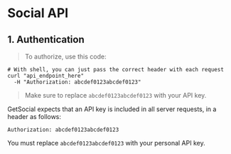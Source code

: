 # Social API

## 1. Authentication

> To authorize, use this code:

```shell
# With shell, you can just pass the correct header with each request
curl "api_endpoint_here"
  -H "Authorization: abcdef0123abcdef0123"
```

> Make sure to replace `abcdef0123abcdef0123` with your API key.

GetSocial expects that an API key is included in all server requests, in a header as follows:

`Authorization: abcdef0123abcdef0123`

<aside class="notice">
You must replace <code>abcdef0123abcdef0123</code> with your personal API key.
</aside>